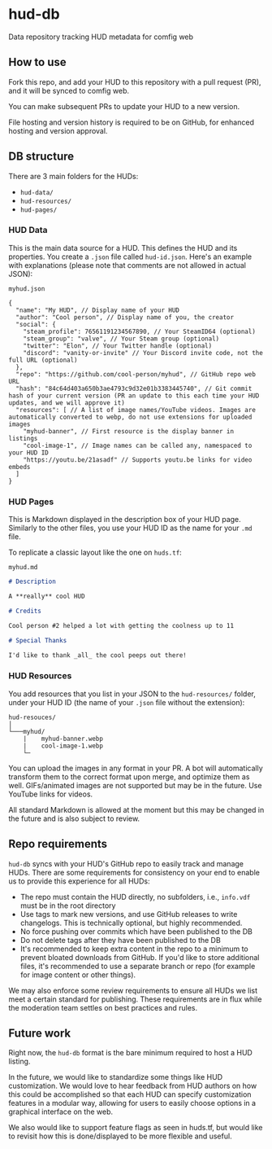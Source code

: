 # hud-db

Data repository tracking HUD metadata for comfig web

## How to use

Fork this repo, and add your HUD to this repository with a pull request (PR), and it will be synced to comfig web.

You can make subsequent PRs to update your HUD to a new version.

File hosting and version history is required to be on GitHub, for enhanced hosting and version approval.

## DB structure

There are 3 main folders for the HUDs:

* `hud-data/`
* `hud-resources/`
* `hud-pages/`

### HUD Data

This is the main data source for a HUD. This defines the HUD and its properties. You create a `.json` file called `hud-id.json`. Here's an example with explanations (please note that comments are not allowed in actual JSON):

`myhud.json`

```jsonc
{
  "name": "My HUD", // Display name of your HUD
  "author": "Cool person", // Display name of you, the creator
  "social": {
    "steam_profile": 76561191234567890, // Your SteamID64 (optional)
    "steam_group": "valve", // Your Steam group (optional)
    "twitter": "Elon", // Your Twitter handle (optional)
    "discord": "vanity-or-invite" // Your Discord invite code, not the full URL (optional)
  },
  "repo": "https://github.com/cool-person/myhud", // GitHub repo web URL
  "hash": "84c64d403a650b3ae4793c9d32e01b3383445740", // Git commit hash of your current version (PR an update to this each time your HUD updates, and we will approve it)
  "resources": [ // A list of image names/YouTube videos. Images are automatically converted to webp, do not use extensions for uploaded images
    "myhud-banner", // First resource is the display banner in listings
    "cool-image-1", // Image names can be called any, namespaced to your HUD ID
    "https://youtu.be/21asadf" // Supports youtu.be links for video embeds
  ]
}
```

### HUD Pages

This is Markdown displayed in the description box of your HUD page. Similarly to the other files, you use your HUD ID as the name for your `.md` file.

To replicate a classic layout like the one on `huds.tf`:

`myhud.md`

```md
# Description

A **really** cool HUD

# Credits

Cool person #2 helped a lot with getting the coolness up to 11

# Special Thanks

I'd like to thank _all_ the cool peeps out there!
```

### HUD Resources

You add resources that you list in your JSON to the `hud-resources/` folder, under your HUD ID (the name of your `.json` file without the extension):

```
hud-resouces/
│
└───myhud/
    |    myhud-banner.webp
    |    cool-image-1.webp
    └─
```

You can upload the images in any format in your PR. A bot will automatically transform them to the correct format upon merge, and optimize them as well. GIFs/animated images are not supported but may be in the future. Use YouTube links for videos.

All standard Markdown is allowed at the moment but this may be changed in the future and is also subject to review.

## Repo requirements

`hud-db` syncs with your HUD's GitHub repo to easily track and manage HUDs. There are some requirements for consistency on your end to enable us to provide this experience for all HUDs:

* The repo must contain the HUD directly, no subfolders, i.e., `info.vdf` must be in the root directory
* Use tags to mark new versions, and use GitHub releases to write changelogs. This is technically optional, but highly recommended.
* No force pushing over commits which have been published to the DB
* Do not delete tags after they have been published to the DB
* It's recommended to keep extra content in the repo to a minimum to prevent bloated downloads from GitHub. If you'd like to store additional files, it's recommended to use a separate branch or repo (for example for image content or other things).

We may also enforce some review requirements to ensure all HUDs we list meet a certain standard for publishing. These requirements are in flux while the moderation team settles on best practices and rules.

## Future work

Right now, the `hud-db` format is the bare minimum required to host a HUD listing.

In the future, we would like to standardize some things like HUD customization.
We would love to hear feedback from HUD authors on how this could be accomplished so that each HUD can specify customization features in a modular way, allowing for users to easily choose options in a graphical interface on the web.

We also would like to support feature flags as seen in huds.tf, but would like to revisit how this is done/displayed to be more flexible and useful.

